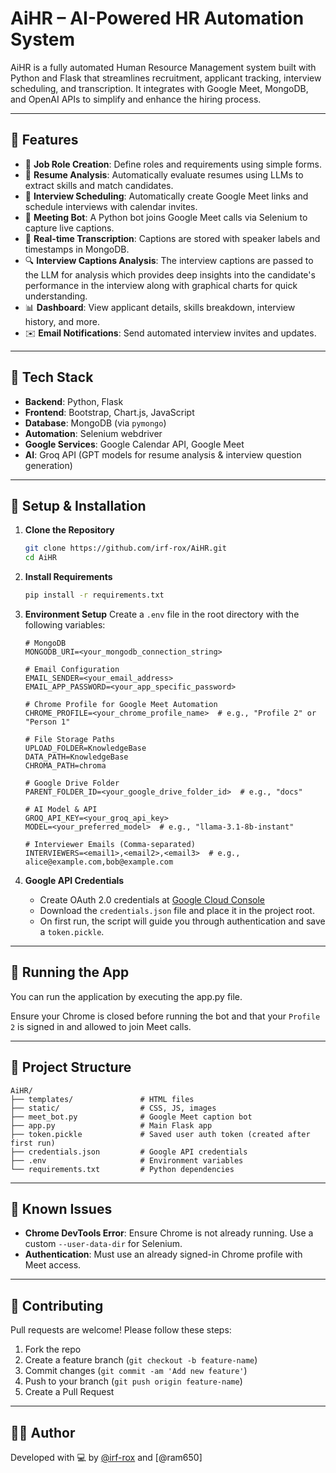 # AiHR – AI-Powered HR Automation System

AiHR is a fully automated Human Resource Management system built with Python and Flask that streamlines recruitment, applicant tracking, interview scheduling, and transcription. It integrates with Google Meet, MongoDB, and OpenAI APIs to simplify and enhance the hiring process.

---

## 🚀 Features

- 💼 **Job Role Creation**: Define roles and requirements using simple forms.
- 📄 **Resume Analysis**: Automatically evaluate resumes using LLMs to extract skills and match candidates.
- 📆 **Interview Scheduling**: Automatically create Google Meet links and schedule interviews with calendar invites.
- 🤖 **Meeting Bot**: A Python bot joins Google Meet calls via Selenium to capture live captions.
- 📝 **Real-time Transcription**: Captions are stored with speaker labels and timestamps in MongoDB.
- 🔍 **Interview Captions Analysis**: The interview captions are passed to the LLM for analysis which provides deep insights into the candidate's performance in the interview along with graphical charts for quick understanding.
- 📊 **Dashboard**: View applicant details, skills breakdown, interview history, and more.
- ✉️ **Email Notifications**: Send automated interview invites and updates.

---

## 🧠 Tech Stack

- **Backend**: Python, Flask
- **Frontend**: Bootstrap, Chart.js, JavaScript
- **Database**: MongoDB (via `pymongo`)
- **Automation**: Selenium webdriver
- **Google Services**: Google Calendar API, Google Meet
- **AI**: Groq API (GPT models for resume analysis & interview question generation)

---

## 🔧 Setup & Installation

1. **Clone the Repository**
   ```bash
   git clone https://github.com/irf-rox/AiHR.git
   cd AiHR


2. **Install Requirements**

   ```bash
   pip install -r requirements.txt

3. **Environment Setup**
   Create a `.env` file in the root directory with the following variables:

   ```
   # MongoDB
   MONGODB_URI=<your_mongodb_connection_string>
   
   # Email Configuration
   EMAIL_SENDER=<your_email_address>
   EMAIL_APP_PASSWORD=<your_app_specific_password>
   
   # Chrome Profile for Google Meet Automation
   CHROME_PROFILE=<your_chrome_profile_name>  # e.g., "Profile 2" or "Person 1"
   
   # File Storage Paths
   UPLOAD_FOLDER=KnowledgeBase
   DATA_PATH=KnowledgeBase
   CHROMA_PATH=chroma
   
   # Google Drive Folder
   PARENT_FOLDER_ID=<your_google_drive_folder_id>  # e.g., "docs"
   
   # AI Model & API
   GROQ_API_KEY=<your_groq_api_key>
   MODEL=<your_preferred_model>  # e.g., "llama-3.1-8b-instant"
   
   # Interviewer Emails (Comma-separated)
   INTERVIEWERS=<email1>,<email2>,<email3>  # e.g., alice@example.com,bob@example.com
   ```

4. **Google API Credentials**

   * Create OAuth 2.0 credentials at [Google Cloud Console](https://console.cloud.google.com/)
   * Download the `credentials.json` file and place it in the project root.
   * On first run, the script will guide you through authentication and save a `token.pickle`.

---

## 🧪 Running the App

You can run the application by executing the app.py file.

Ensure your Chrome is closed before running the bot and that your `Profile 2` is signed in and allowed to join Meet calls.

---

## 📁 Project Structure

```
AiHR/
├── templates/               # HTML files
├── static/                  # CSS, JS, images
├── meet_bot.py              # Google Meet caption bot
├── app.py                   # Main Flask app
├── token.pickle             # Saved user auth token (created after first run)
├── credentials.json         # Google API credentials
├── .env                     # Environment variables
└── requirements.txt         # Python dependencies
```

---

## 📌 Known Issues

* **Chrome DevTools Error**: Ensure Chrome is not already running. Use a custom `--user-data-dir` for Selenium.
* **Authentication**: Must use an already signed-in Chrome profile with Meet access.

---

## 🤝 Contributing

Pull requests are welcome! Please follow these steps:

1. Fork the repo
2. Create a feature branch (`git checkout -b feature-name`)
3. Commit changes (`git commit -am 'Add new feature'`)
4. Push to your branch (`git push origin feature-name`)
5. Create a Pull Request

---

## 👨‍💻 Author

Developed with 💻 by [@irf-rox](https://github.com/irf-rox) and [@ram650]
